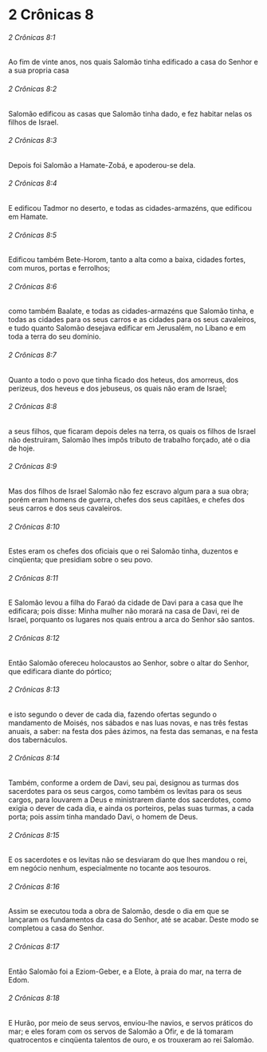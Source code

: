 # 2 Crônicas 8

###### 2 Crônicas 8:1

Ao fim de vinte anos, nos quais Salomão tinha edificado a casa do Senhor e a sua propria casa

###### 2 Crônicas 8:2

Salomão edificou as casas que Salomão tinha dado, e fez habitar nelas os filhos de Israel.

###### 2 Crônicas 8:3

Depois foi Salomão a Hamate-Zobá, e apoderou-se dela.

###### 2 Crônicas 8:4

E edificou Tadmor no deserto, e todas as cidades-armazéns, que edificou em Hamate.

###### 2 Crônicas 8:5

Edificou também Bete-Horom, tanto a alta como a baixa, cidades fortes, com muros, portas e ferrolhos;

###### 2 Crônicas 8:6

como também Baalate, e todas as cidades-armazéns que Salomão tinha, e todas as cidades para os seus carros e as cidades para os seus cavaleiros, e tudo quanto Salomão desejava edificar em Jerusalém, no Líbano e em toda a terra do seu domínio.

###### 2 Crônicas 8:7

Quanto a todo o povo que tinha ficado dos heteus, dos amorreus, dos perizeus, dos heveus e dos jebuseus, os quais não eram de Israel;

###### 2 Crônicas 8:8

a seus filhos, que ficaram depois deles na terra, os quais os filhos de Israel não destruíram, Salomão lhes impôs tributo de trabalho forçado, até o dia de hoje.

###### 2 Crônicas 8:9

Mas dos filhos de Israel Salomão não fez escravo algum para a sua obra; porém eram homens de guerra, chefes dos seus capitães, e chefes dos seus carros e dos seus cavaleiros.

###### 2 Crônicas 8:10

Estes eram os chefes dos oficiais que o rei Salomão tinha, duzentos e cinqüenta; que presidiam sobre o seu povo.

###### 2 Crônicas 8:11

E Salomão levou a filha do Faraó da cidade de Davi para a casa que lhe edificara; pois disse: Minha mulher não morará na casa de Davi, rei de Israel, porquanto os lugares nos quais entrou a arca do Senhor são santos.

###### 2 Crônicas 8:12

Então Salomão ofereceu holocaustos ao Senhor, sobre o altar do Senhor, que edificara diante do pórtico;

###### 2 Crônicas 8:13

e isto segundo o dever de cada dia, fazendo ofertas segundo o mandamento de Moisés, nos sábados e nas luas novas, e nas três festas anuais, a saber: na festa dos pães ázimos, na festa das semanas, e na festa dos tabernáculos.

###### 2 Crônicas 8:14

Também, conforme a ordem de Davi, seu pai, designou as turmas dos sacerdotes para os seus cargos, como também os levitas para os seus cargos, para louvarem a Deus e ministrarem diante dos sacerdotes, como exigia o dever de cada dia, e ainda os porteiros, pelas suas turmas, a cada porta; pois assim tinha mandado Davi, o homem de Deus.

###### 2 Crônicas 8:15

E os sacerdotes e os levitas não se desviaram do que lhes mandou o rei, em negócio nenhum, especialmente no tocante aos tesouros.

###### 2 Crônicas 8:16

Assim se executou toda a obra de Salomão, desde o dia em que se lançaram os fundamentos da casa do Senhor, até se acabar. Deste modo se completou a casa do Senhor.

###### 2 Crônicas 8:17

Então Salomão foi a Eziom-Geber, e a Elote, à praia do mar, na terra de Edom.

###### 2 Crônicas 8:18

E Hurão, por meio de seus servos, enviou-lhe navios, e servos práticos do mar; e eles foram com os servos de Salomão a Ofir, e de lá tomaram quatrocentos e cinqüenta talentos de ouro, e os trouxeram ao rei Salomão.

